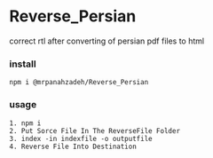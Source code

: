 # Reverse_Persian
correct rtl after converting of persian pdf files to html

### install
```
npm i @mrpanahzadeh/Reverse_Persian

```

### usage
`````
1. npm i
2. Put Sorce File In The ReverseFile Folder
3. index -in indexfile -o outputfile
4. Reverse File Into Destination
